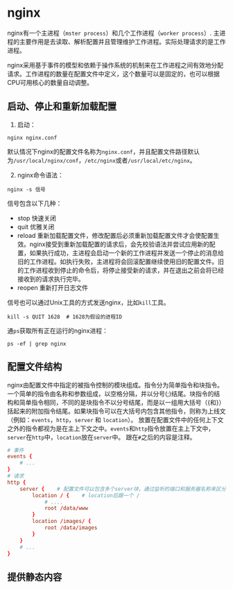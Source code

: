 # nginx

nginx有一个主进程（`mster process`）和几个工作进程（`worker process`）. 主进程的主要作用是去读取、解析配置并且管理维护工作进程。实际处理请求的是工作进程。

nginx采用基于事件的模型和依赖于操作系统的机制来在工作进程之间有效地分配请求。工作进程的数量在配置文件中定义，这个数量可以是固定的，也可以根据CPU可用核心的数量自动调整。

## 启动、停止和重新加载配置

1. 启动：

```shell
nginx nginx.conf
```

默认情况下nginx的配置文件名称为`nginx.conf`，并且配置文件路径默认为`/usr/local/nginx/conf`，`/etc/nginx`或者`/usr/local/etc/nginx`。


2. nginx命令语法：

```shell
nginx -s 信号
```

信号包含以下几种：

- stop 快速关闭
- quit 优雅关闭
- reload 重新加载配置文件，修改配置后必须重新加载配置文件才会使配置生效。nginx接受到重新加载配置的请求后，会先校验语法并尝试应用新的配置，如果执行成功，主进程会启动一个新的工作进程并发送一个停止的消息给旧的工作进程。如执行失败，主进程将会回滚配置继续使用旧的配置文件。旧的工作进程收到停止的命令后，将停止接受新的请求，并在退出之前会将已经接收到的请求执行完毕。
- reopen 重新打开日志文件

信号也可以通过Unix工具的方式发送nginx，比如`kill`工具。

`kill -s QUIT 1628  # 1628为假设的进程ID`  

通`ps`获取所有正在运行的nginx进程：

```shell
ps -ef | grep nginx
```

## 配置文件结构

nginx由配置文件中指定的被指令控制的模块组成。指令分为简单指令和块指令。一个简单的指令由名称和参数组成，以空格分隔，并以分号(;)结尾。块指令的结构和简单指令相同，不同的是块指令不以分号结尾，而是以一组用大括号（{和}）括起来的附加指令结尾。如果块指令可以在大括号内包含其他指令，则称为上线文（例如：`events`，`http`，`server` 和 `location`）。
放置在配置文件中的任何上下文之外的指令都视为是在主上下文之中。`events`和`http`指令放置在主上下文中，`server`在`http`中，`location`放在`server`中。
跟在`#`之后的内容是注释。

```conf
# 事件
events {
    # ...
}
# 请求
http {
    server {    # 配置文件可以包含多个server块，通过监听的端口和服务器名称来区分
        location / {    # location后跟一个 / 
            # ....
            root /data/www
        }
        location /images/ {
            root /data/images
        }
    }
    # ...
}

```

## 提供静态内容

